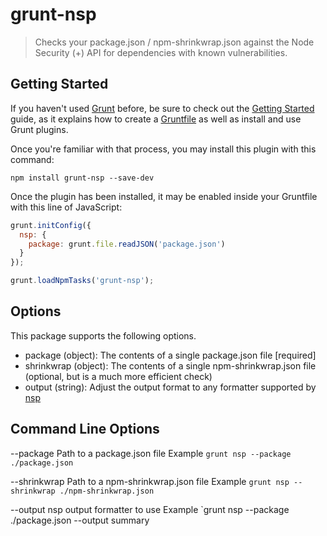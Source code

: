 # grunt-nsp
> Checks your package.json / npm-shrinkwrap.json against the Node Security (+) API for dependencies with known vulnerabilities.


## Getting Started

If you haven't used [Grunt](http://gruntjs.com/) before, be sure to check out the [Getting Started](http://gruntjs.com/getting-started) guide, as it explains how to create a [Gruntfile](http://gruntjs.com/sample-gruntfile) as well as install and use Grunt plugins.

Once you're familiar with that process, you may install this plugin with this command:

```shell
npm install grunt-nsp --save-dev
```

Once the plugin has been installed, it may be enabled inside your Gruntfile with this line of JavaScript:

```js
grunt.initConfig({
  nsp: {
    package: grunt.file.readJSON('package.json')
  }
});

grunt.loadNpmTasks('grunt-nsp');
```

## Options
This package supports the following options.

- package (object): The contents of a single package.json file [required]
- shrinkwrap (object): The contents of a single npm-shrinkwrap.json file (optional, but is a much more efficient check)
- output (string): Adjust the output format to any formatter supported by [nsp](https://github.com/nodesecurity/nsp)

## Command Line Options

--package
Path to a package.json file
Example `grunt nsp --package ./package.json`

--shrinkwrap
Path to a npm-shrinkwrap.json file
Example `grunt nsp --shrinkwrap ./npm-shrinkwrap.json`

--output
nsp output formatter to use
Example `grunt nsp --package ./package.json --output summary


